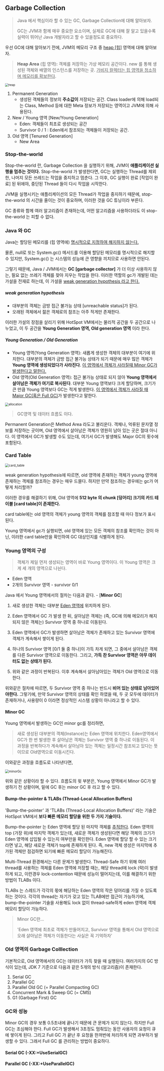 ## Garbage Collection

> Java 에서 핵심이라 할 수 있는 GC, Garbage Collection에 대해 알아보자.
>
> GC는 JVM과 함께 매우 중요한 요소이며, 실제로 GC에 대해 잘 알고 있을수록 실력이 뛰어난 Java 개발자라고 할 수 있을정도로 중요하다.



우선 GC에 대해 알아보기 전에, JVM의 메모리 구조 중 <u>heap [힙]</u> 영역에 대해 알아보자.

> **Heap Area** (힙 영역): 객체를 저장하는 가상 메모리 공간이다. new 를 통해 생성된 객체와 배열의 인스턴스를 저장하는 곳. <u>가비지 컬렉터는 힙 영역을 청소하며 메모리를 확보한다</u>.

<img src="./img/heap.jpeg" alt="heap" style="zoom:67%;" /> 

1. Permanent Generation
   - 생성된 객체들의 정보의 **주소값이** 저장되는 공간. Class loader에 의해 load되는 Class, Method 등에 대한 Meta 정보가 저장되는 영역이고 JVM에 의해 사용된다.
2. New / Young 영역 [New/Young Generation]
   - Eden: 객체들이 최초로 생성되는 공간
   - Survivor 0 / 1 : Eden에서 참조되는 객체들이 저장되는 공간.
3. Old 영역 [Tenured Generation]
   - New Area



### Stop-the-world

Stop-the-world 란, Garbage Collection 을 실행하기 위해, JVM이 **애플리케이션 실행을 멈추는 것이다.** Stop-the-world 가 발생한다면, GC는 실행하는 Thread를 제외한, 나머지 모든 쓰레드는 작업을 중지하고 멈춘다. 그 이후, GC 실행이 완료 [작업이 완료] 된 뒤에야, 중단된 Thread 들이 다시 작업을 시작한다. 

JVM을 실행시키는 애플리케이션의 모든 Thread가 작업을 중지하기 때문에, stop-the-world 의 시간을 줄이는 것이 중요하며, 이러한 것을 GC 튜닝이라 부른다.

GC 종류와 함께 여러 알고리즘이 존재하는데, 어떤 알고리즘을 사용하더라도 이 stop-the-world 는 피할 수 없다.



### Java 와 GC

Java는 할당된 메모리를 (힙 영역에) <u>명시적으로 지정하여 해지하지 않는다.</u>

물론, null로 또는 System.gc() 메서드를 이용해 할당된 메모리를 명시적으로 해지할 수 있지만, System.gc() 는 시스템의 성능에 큰 영향을 끼치므로 사용하면 안된다.

그렇기 때문에, Java / JVM에서는 **GC [garbage collector]** 가 더 이상 사용하지 않는, 필요 없는 쓰레기 객체를 찾아 지우는 작업을 한다. 이러한 역할의 gc가 개발된 데는 가설을 전재로 하는데, 이 가설을 <u>weak generation hypothesis 라고 한다.</u>



##### weak generation hypothesis

- 대부분의 객체는 금방 접근 불가능 상태 [unreachable status]가 된다.
- 오래된 객체에서 젊은 객체로의 참조는 아주 적게만 존재한다.



이러한 가설의 장점을 살리기 위해 HotSpot VM에서는 물리적 공간을 두 공간으로 나누었고, 이 두 공간을 **Young Generation 영역, Old generation 영역** 이라 한다.



##### Young Generation / Old Generation

- Young 영역(Yong Generation 영역): 새롭게 생성한 객체의 대부분이 여기에 위치한다. 대부분의 객체가 금방 접근 불가능 상태가 되기 때문에 매우 많은 객체가 **Young 영역에 생성되었다가 사라진다**. <u>이 영역에서 객체가 사라질때 Minor GC가 발생한다고 말한다.</u> 
- Old 영역(Old Generation 영역): 접근 불가능 상태로 되지 않아 **Young 영역에서 살아남은 객체가 여기로 복사된다**. 대부분 Young 영역보다 크게 할당하며, 크기가 큰 만큼 Young 영역보다 GC는 적게 발생한다. <u>이 영역에서 객체가 사라질 때 Major GC(혹은 Full GC)</u>가 발생한다고 말한다.



<img src="./img/garbage_collection/allocation.png" alt="allocation" style="zoom:70%;" />

> GC영역 및 데이터 흐름도 이다.

Permanent Generation은 Method Area 라도고 불리운다. 객체나, 억류된 문자열 정보를 저장하는 곳이며, Old 영역에서 살아남은 객체가 영원히 남아 있는 곳은 절대 아니다. 이 영역에서 GC가 발생할 수도 있는데, 여기서 GC가 발생해도 Major GC의 횟수에 포함된다.



### Card Table

<img src="./img/garbage_collection/card_table.png" alt="card_table" style="zoom:75%;" />

weak generation hypothesis에 따르면, old 영역에 존재하는 객체가 young 영역에 존재하는 객체를 참조하는 경우는 매우 드믈다. 하지만 만약 참조하는 경우에는 gc가 어떻게 처리할까?

이러한 경우를 해결하기 위해, Old 영역에 **512 byte 의 chunk [덩어리] 크기의 카드 테이블 [card table]이 존재한다.**

card table에는 old 영역의 객체가 young 영역의 객체를 참조할 때 마다 정보가 표시된다.

 Young 영역에서 gc가 실행되면, old 영역에 있는 모든 객체의 참조를 확인하는 것이 아닌, 이러한 card table만을 확인하여 GC 대상인지를 식별하게 된다.

 

### Young 영역의 구성

> 객체가 제일 먼저 생성되는 영역이 바로 Young 영역이다. 이 Young 영역은 크게 세 개의 영역으로 나뉜다.

- Eden 영역
- 2개의 Survivor 영역 - survivor 0/1

Java 에서 Young 영역에서의 절차는 다음과 같다. - [**Minor GC**]

1. 새로 생성한 객체는 대부분 <u>Eden 영역에</u> 위치하게 된다.

2. Eden 영역에서 GC 가 발생 한 뒤, 살아남은 객체는 (즉, GC에 의해 메모리가 해지되지 않은 객체는) Survivor 영역 중 하나로 이동된다.

3. Eden 영역에서 GC가 발생하면 살아남은 객체가 존재하고 있는 Survivor 영역에 객체가 계속해서 쌓이게 된다.

4. 하나의 Survivor 영역 [0/1 둘 중 하나]이 가득 차게 되면, 그 중에서 살아남은 객체를 다른 Survivor 영역으로 이동한다. 그리고, **가득 찬 Survivor 영역은 아무 데이터도 없는 상태가 된다.**

5. 위와 같은 과정이 반복된다. 이후 계속해서 살아남아있는 객체가 Old 영역으로 이동한다.

위와같은 절차에 따르면, 두 Survivor 영역 중 하나는 반드시 **비어 있는 상태로 남아있어야한다.** 그렇기에, 만약 Survivor 영역의 상태를 확인 하였을 때, 두 곳 모두에 데이터가 존재하거나, 사용량이 0 이라면 정상적인 시스템 상황이 아니라고 할 수 있다.

#### Minor GC

Young 영역에서 발생하는 GC인 minor gc를 정리하면, 

> 새로 생성된 대부분의 객체(Instance)는 Eden 영역에 위치한다. Eden영역에서 GC가 한 번 발생한 후 살아남은 객체는 Survivor 영역 중 하나로 이동된다. 이 과정을 반복하다가 계속해서 살아남아 있는 객체는 일정시간 참조되고 있다는 뜻이므로 Old영역으로 이동시킨다.

이와같은 과정을 흐름도로 나타낸다면,

<img src="./img/garbage_collection/minorGc.png" alt="minorGc" style="zoom:75%;" />

위와 같은 상황이라 할 수 있다. 흐름도의 윗 부분은, Young 영역에서 Minor GC가 발생하기 전 상황이며, 밑에 GC 후는 minor GC 후 라고 할 수 있다.

#### Bump-the-pointer & TLABs (Thread-Local Allocation Buffers)

'Bump-the-pointer' 과 'TLABs (Thread-Local Allocation Buffers)' 라는 기술은 HotSpot VM에서 **보다 빠른 메모리 할당을 위한 두 가지 기술이다.** 

Bump-the-pointer 는 Eden 영역에 할당 된 마지막 객체를 <u>추적한다</u>. Eden 영역의 top (가장 위)에 마지막 객체가 있는데, 새로운 객체가 생성된다면 해당 객체의 크기가 Eden 영역에 삽입될 수 있는지 여부만을 확인한다. Eden 영역에 할당 할 수 있는 크기라면 넣고, 해당 새로운 객체가 top에 존재하게 된다. 즉, new 객체 생성은 마지막에 추가된 객체만 점검하면 되기에 빠른 메모리 할당이 가능해진다.

Multi-Thread 환경해서는 다른 문제가 발생한다. Thread-Safe 하기 위해 여러 thread를 사용하는 객체를 Eden 영역에 저장할 때는, 해당 thread에 lock (락)이 발생하게 되고, 이런경우 lock-contention 때문에 성능이 떨어지는데, 이를 해결하기 위한 방법이 TLABs 이다.

TLABs 는 스레드가 각각의 몫에 해당하는 Eden 영역의 작은 덩어리를 가질 수 있도록 하는 것이다. 각각의 thread는 자기가 갖고 있는 TLAB에만 접근이 가능하기에, bump-the-pointer 기술을 사용해도 lock 없이 thread-safe하게 eden 영역에 객체 메모리 할당이 가능하다.

> Minor GC란...
>
> 'Eden 영역에 최초로 객체가 만들어지고, Survivor 영역을 통해서 Old 영역으로 오래 살아남은 객체가 이동한다는 사실은 꼭 기억하자'



### Old 영역의 Garbage Colllection

기본적으로, Old 영역에서의 GC는 데이터가 가득 찾을 때 실행된다. 여러가지의 GC 방식이 있는데, JDK 7 기준으로 다음과 같은 5개의 방식 (알고리즘)이 존재한다.

1. Serial GC
2. Parallel GC
3. Parallel Old GC (= Parallel Compacting GC)
4. Concurrent Mark & Sweep GC (= CMS)
5. G1 (Garbage First) GC



### GC와 성능

Minor GC의 경우 보통 0.5초내에 끝나기 때문에 큰 문제가 되지 않는다. 하지만 Full GC는 조심해야 한다. Full GC가 발생해서 3초정도 멈춰있는 동안 사용자의 요청이 큐에 쌓이게 된다. 그리고 Full GC 가 끝난 후 요청을 한꺼번에 처리하게 되면 과부하가 발생할 수 있다. 그래서 Full GC 를 관리하는 방법이 중요하다.



#### Serial GC (-XX:+UseSerialGC)



#### Parallel GC (-XX:+UseParallelGC)


